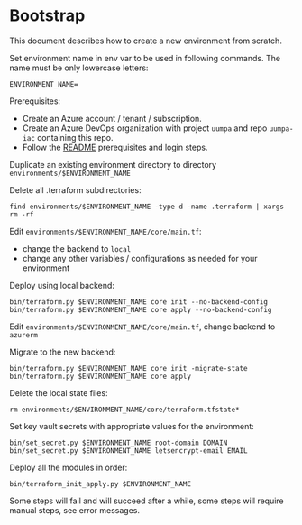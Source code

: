 # Bootstrap

This document describes how to create a new environment from scratch.

Set environment name in env var to be used in following commands. The name must be only lowercase
letters:

```
ENVIRONMENT_NAME=
```

Prerequisites:

* Create an Azure account / tenant / subscription.
* Create an Azure DevOps organization with project `uumpa` and repo `uumpa-iac` containing this repo.
* Follow the [README](../README.md) prerequisites and login steps.

Duplicate an existing environment directory to directory `environments/$ENVIRONMENT_NAME`

Delete all .terraform subdirectories:

```
find environments/$ENVIRONMENT_NAME -type d -name .terraform | xargs rm -rf
```

Edit `environments/$ENVIRONMENT_NAME/core/main.tf`:

* change the backend to `local`
* change any other variables / configurations as needed for your environment

Deploy using local backend:

```
bin/terraform.py $ENVIRONMENT_NAME core init --no-backend-config
bin/terraform.py $ENVIRONMENT_NAME core apply --no-backend-config
```

Edit `environments/$ENVIRONMENT_NAME/core/main.tf`, change backend to `azurerm`

Migrate to the new backend:

```
bin/terraform.py $ENVIRONMENT_NAME core init -migrate-state
bin/terraform.py $ENVIRONMENT_NAME core apply
```

Delete the local state files:

```
rm environments/$ENVIRONMENT_NAME/core/terraform.tfstate*
```

Set key vault secrets with appropriate values for the environment:

```
bin/set_secret.py $ENVIRONMENT_NAME root-domain DOMAIN
bin/set_secret.py $ENVIRONMENT_NAME letsencrypt-email EMAIL
```

Deploy all the modules in order:

```
bin/terraform_init_apply.py $ENVIRONMENT_NAME
```

Some steps will fail and will succeed after a while, 
some steps will require manual steps, see error messages.
